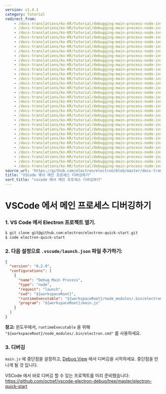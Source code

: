 ```yaml
---
version: v1.4.1
category: Tutorial
redirect_from:
    - /docs-translations/ko-KR/tutorial/debugging-main-process-node-inspector/
    - /docs-translations/ko-KR/tutorial/debugging-main-process-node-inspector/
    - /docs-translations/ko-KR/tutorial/debugging-main-process-node-inspector/
    - /docs-translations/ko-KR/tutorial/debugging-main-process-node-inspector/
    - /docs-translations/ko-KR/tutorial/debugging-main-process-node-inspector/
    - /docs-translations/ko-KR/tutorial/debugging-main-process-node-inspector/
    - /docs-translations/ko-KR/tutorial/debugging-main-process-node-inspector/
    - /docs-translations/ko-KR/tutorial/debugging-main-process-node-inspector/
    - /docs-translations/ko-KR/tutorial/debugging-main-process-node-inspector/
    - /docs-translations/ko-KR/tutorial/debugging-main-process-node-inspector/
    - /docs-translations/ko-KR/tutorial/debugging-main-process-node-inspector/
    - /docs-translations/ko-KR/tutorial/debugging-main-process-node-inspector/
    - /docs-translations/ko-KR/tutorial/debugging-main-process-node-inspector/
    - /docs-translations/ko-KR/tutorial/debugging-main-process-node-inspector/
    - /docs-translations/ko-KR/tutorial/debugging-main-process-node-inspector/
    - /docs-translations/ko-KR/tutorial/debugging-main-process-node-inspector/
    - /docs-translations/ko-KR/tutorial/debugging-main-process-node-inspector/
    - /docs-translations/ko-KR/tutorial/debugging-main-process-node-inspector/
    - /docs-translations/ko-KR/tutorial/debugging-main-process-node-inspector/
    - /docs-translations/ko-KR/tutorial/debugging-main-process-node-inspector/
    - /docs-translations/ko-KR/tutorial/debugging-main-process-node-inspector/
    - /docs-translations/ko-KR/tutorial/debugging-main-process-node-inspector/
    - /docs-translations/ko-KR/tutorial/debugging-main-process-node-inspector/
    - /docs-translations/ko-KR/tutorial/debugging-main-process-node-inspector/
    - /docs-translations/ko-KR/tutorial/debugging-main-process-node-inspector/
    - /docs-translations/ko-KR/tutorial/debugging-main-process-node-inspector/
    - /docs-translations/ko-KR/tutorial/debugging-main-process-node-inspector/
    - /docs-translations/ko-KR/tutorial/debugging-main-process-node-inspector/
    - /docs-translations/ko-KR/tutorial/debugging-main-process-node-inspector/
    - /docs-translations/ko-KR/tutorial/debugging-main-process-node-inspector/
    - /docs-translations/ko-KR/tutorial/debugging-main-process-node-inspector/
    - /docs-translations/ko-KR/tutorial/debugging-main-process-node-inspector/
source_url: 'https://github.com/electron/electron/blob/master/docs-translations/ko-KR/tutorial/debugging-main-process-node-inspector.md'
title: "VSCode 에서 메인 프로세스 디버깅하기"
sort_title: "vscode 에서 메인 프로세스 디버깅하기"
---
```


# VSCode 에서 메인 프로세스 디버깅하기

### 1. VS Code 에서 Electron 프로젝트 열기.

```bash
$ git clone git@github.com:electron/electron-quick-start.git
$ code electron-quick-start
```

### 2. 다음 설정으로 `.vscode/launch.json` 파일 추가하기:

```json
{
  "version": "0.2.0",
  "configurations": [
    {
      "name": "Debug Main Process",
      "type": "node",
      "request": "launch",
      "cwd": "${workspaceRoot}",
      "runtimeExecutable": "${workspaceRoot}/node_modules/.bin/electron",
      "program": "${workspaceRoot}/main.js"
    }
  ]
}
```

**참고:** 윈도우에서, `runtimeExecutable` 을 위해 `"${workspaceRoot}/node_modules/.bin/electron.cmd"` 를 사용하세요.

### 3. 디버깅

`main.js` 에 중단점을 설정하고,
[Debug View](https://code.visualstudio.com/docs/editor/debugging) 에서 디버깅을
시작하세요. 중단점을 만나게 될 것 입니다.

VSCode 에서 바로 디버깅 할 수 있는 프로젝트를 미리 준비했습니다:
https://github.com/octref/vscode-electron-debug/tree/master/electron-quick-start
